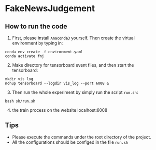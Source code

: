 # FakeNewsJudgement
## How to run the code
1. First, please install `Anaconda3` yourself. Then create the virtual environment by typing in:
```
conda env create -f environment.yaml
conda activate fnj
```
2. Make directory for tensorboard event files, and then start the tensorboard:
```
mkdir vis_log
nohup tensorboard --logdir vis_log --port 6008 &
```
3. Then run the whole experiment by simply run the script `run.sh`:
```
bash sh/run.sh
```
4.  the train process on the website localhost:6008
## Tips
* Please execute the commands under the root directory of the project.
* All the configurations should be configed in the file `run.sh`

